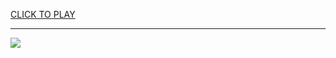 
<a href="https://premium76.site?title=sus_games_unblocked&ref=13M">CLICK TO PLAY</a></h3>
<hr>

<a href="https://premium76.site?title=sus_games_unblocked&ref=13M"><img src="https://clearcache.store/games.png"></a>


